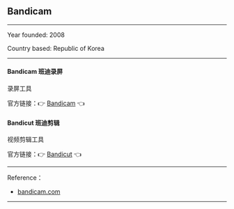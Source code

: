 ## Bandicam

---

Year founded: 2008

Country based: Republic of Korea

---

#### Bandicam 班迪录屏

录屏工具

官方链接：👉 [Bandicam](
https://www.bandicam.com/free-screen-recorder/
) 👈

#### Bandicut 班迪剪辑

视频剪辑工具

官方链接：👉 [Bandicut](
https://www.bandicam.com/bandicut-video-cutter/download/
) 👈



---

Reference：

- [bandicam.com](https://www.bandicam.com/company/)

---














